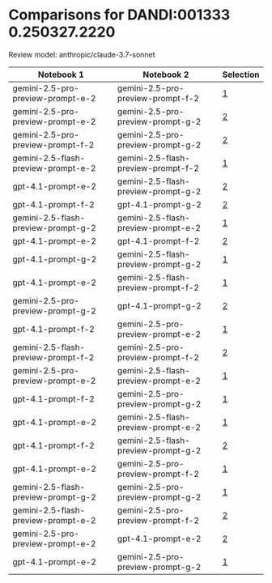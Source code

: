 # Comparisons for DANDI:001333 0.250327.2220

Review model: anthropic/claude-3.7-sonnet

| Notebook 1 | Notebook 2 | Selection |
|------------|------------|----------|
| gemini-2.5-pro-preview-prompt-e-2 | gemini-2.5-pro-preview-prompt-f-2 | [1](gemini-2.5-pro-preview-prompt-e-2/comparisons/gemini-2.5-pro-preview-prompt-f-2/comparison_thinking.md) |
| gemini-2.5-pro-preview-prompt-e-2 | gemini-2.5-pro-preview-prompt-g-2 | [2](gemini-2.5-pro-preview-prompt-e-2/comparisons/gemini-2.5-pro-preview-prompt-g-2/comparison_thinking.md) |
| gemini-2.5-pro-preview-prompt-f-2 | gemini-2.5-pro-preview-prompt-g-2 | [2](gemini-2.5-pro-preview-prompt-f-2/comparisons/gemini-2.5-pro-preview-prompt-g-2/comparison_thinking.md) |
| gemini-2.5-flash-preview-prompt-e-2 | gemini-2.5-flash-preview-prompt-f-2 | [1](gemini-2.5-flash-preview-prompt-e-2/comparisons/gemini-2.5-flash-preview-prompt-f-2/comparison_thinking.md) |
| gpt-4.1-prompt-e-2 | gemini-2.5-flash-preview-prompt-g-2 | [2](gpt-4.1-prompt-e-2/comparisons/gemini-2.5-flash-preview-prompt-g-2/comparison_thinking.md) |
| gpt-4.1-prompt-f-2 | gpt-4.1-prompt-g-2 | [2](gpt-4.1-prompt-f-2/comparisons/gpt-4.1-prompt-g-2/comparison_thinking.md) |
| gemini-2.5-flash-preview-prompt-g-2 | gemini-2.5-flash-preview-prompt-e-2 | [1](gemini-2.5-flash-preview-prompt-g-2/comparisons/gemini-2.5-flash-preview-prompt-e-2/comparison_thinking.md) |
| gpt-4.1-prompt-e-2 | gpt-4.1-prompt-f-2 | [2](gpt-4.1-prompt-e-2/comparisons/gpt-4.1-prompt-f-2/comparison_thinking.md) |
| gpt-4.1-prompt-g-2 | gemini-2.5-flash-preview-prompt-g-2 | [1](gpt-4.1-prompt-g-2/comparisons/gemini-2.5-flash-preview-prompt-g-2/comparison_thinking.md) |
| gpt-4.1-prompt-e-2 | gemini-2.5-flash-preview-prompt-f-2 | [1](gpt-4.1-prompt-e-2/comparisons/gemini-2.5-flash-preview-prompt-f-2/comparison_thinking.md) |
| gemini-2.5-pro-preview-prompt-g-2 | gpt-4.1-prompt-g-2 | [2](gemini-2.5-pro-preview-prompt-g-2/comparisons/gpt-4.1-prompt-g-2/comparison_thinking.md) |
| gpt-4.1-prompt-f-2 | gemini-2.5-pro-preview-prompt-e-2 | [1](gpt-4.1-prompt-f-2/comparisons/gemini-2.5-pro-preview-prompt-e-2/comparison_thinking.md) |
| gemini-2.5-flash-preview-prompt-f-2 | gemini-2.5-pro-preview-prompt-f-2 | [2](gemini-2.5-flash-preview-prompt-f-2/comparisons/gemini-2.5-pro-preview-prompt-f-2/comparison_thinking.md) |
| gemini-2.5-pro-preview-prompt-e-2 | gemini-2.5-flash-preview-prompt-e-2 | [1](gemini-2.5-pro-preview-prompt-e-2/comparisons/gemini-2.5-flash-preview-prompt-e-2/comparison_thinking.md) |
| gpt-4.1-prompt-f-2 | gemini-2.5-pro-preview-prompt-g-2 | [1](gpt-4.1-prompt-f-2/comparisons/gemini-2.5-pro-preview-prompt-g-2/comparison_thinking.md) |
| gpt-4.1-prompt-e-2 | gemini-2.5-flash-preview-prompt-e-2 | [1](gpt-4.1-prompt-e-2/comparisons/gemini-2.5-flash-preview-prompt-e-2/comparison_thinking.md) |
| gpt-4.1-prompt-f-2 | gemini-2.5-flash-preview-prompt-g-2 | [2](gpt-4.1-prompt-f-2/comparisons/gemini-2.5-flash-preview-prompt-g-2/comparison_thinking.md) |
| gpt-4.1-prompt-e-2 | gemini-2.5-pro-preview-prompt-f-2 | [1](gpt-4.1-prompt-e-2/comparisons/gemini-2.5-pro-preview-prompt-f-2/comparison_thinking.md) |
| gemini-2.5-flash-preview-prompt-g-2 | gemini-2.5-pro-preview-prompt-g-2 | [1](gemini-2.5-flash-preview-prompt-g-2/comparisons/gemini-2.5-pro-preview-prompt-g-2/comparison_thinking.md) |
| gemini-2.5-flash-preview-prompt-e-2 | gemini-2.5-pro-preview-prompt-f-2 | [2](gemini-2.5-flash-preview-prompt-e-2/comparisons/gemini-2.5-pro-preview-prompt-f-2/comparison_thinking.md) |
| gemini-2.5-pro-preview-prompt-e-2 | gpt-4.1-prompt-e-2 | [2](gemini-2.5-pro-preview-prompt-e-2/comparisons/gpt-4.1-prompt-e-2/comparison_thinking.md) |
| gpt-4.1-prompt-e-2 | gemini-2.5-pro-preview-prompt-g-2 | [1](gpt-4.1-prompt-e-2/comparisons/gemini-2.5-pro-preview-prompt-g-2/comparison_thinking.md) |
